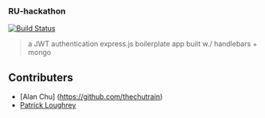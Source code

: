 ### RU-hackathon
[![Build Status](https://travis-ci.org/thechutrain/RU-hackathon.svg?branch=master)](https://travis-ci.org/thechutrain/RU-hackathon)

> a JWT authentication express.js boilerplate app built w./ handlebars + mongo

Contributers
--------------
* [Alan Chu] (https://github.com/thechutrain)
* [Patrick Loughrey](https://github.com/patrickloughrey)